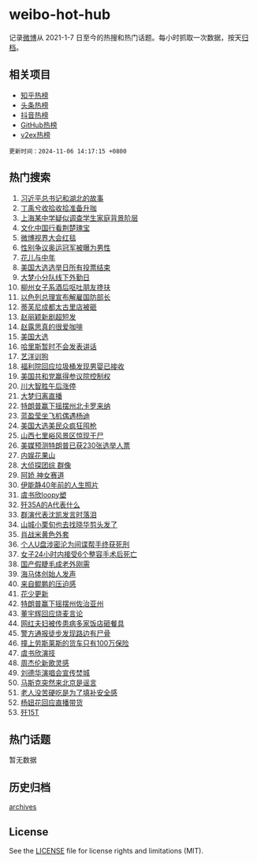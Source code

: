 # weibo-hot-hub

记录[微博](https://www.weibo.com)从 2021-1-7 日至今的热搜和热门话题。每小时抓取一次数据，按天[归档](archives)。

## 相关项目

- [知乎热榜](https://github.com/lonnyzhang423/zhihu-hot-hub)
- [头条热榜](https://github.com/lonnyzhang423/toutiao-hot-hub)
- [抖音热榜](https://github.com/lonnyzhang423/douyin-hot-hub)
- [GitHub热榜](https://github.com/lonnyzhang423/github-hot-hub)
- [v2ex热榜](https://github.com/lonnyzhang423/v2ex-hot-hub)


`更新时间：2024-11-06 14:17:15 +0800`

## 热门搜索

1. [习近平总书记和湖北的故事](https://m.weibo.cn/search?containerid=100103type%3D1%26t%3D10%26q%3D%23%E4%B9%A0%E8%BF%91%E5%B9%B3%E6%80%BB%E4%B9%A6%E8%AE%B0%E5%92%8C%E6%B9%96%E5%8C%97%E7%9A%84%E6%95%85%E4%BA%8B%23&stream_entry_id=51&isnewpage=1&extparam=seat%3D1%26q%3D%2523%25E4%25B9%25A0%25E8%25BF%2591%25E5%25B9%25B3%25E6%2580%25BB%25E4%25B9%25A6%25E8%25AE%25B0%25E5%2592%258C%25E6%25B9%2596%25E5%258C%2597%25E7%259A%2584%25E6%2595%2585%25E4%25BA%258B%2523%26filter_type%3Drealtimehot%26stream_entry_id%3D51%26c_type%3D51%26dgr%3D0%26pos%3D0%26cate%3D10103%26display_time%3D1730873834%26pre_seqid%3D17308738347950268709647)
1. [丁禹兮收拾收拾准备升咖](https://m.weibo.cn/search?containerid=100103type%3D1%26t%3D10%26q%3D%E4%B8%81%E7%A6%B9%E5%85%AE%E6%94%B6%E6%8B%BE%E6%94%B6%E6%8B%BE%E5%87%86%E5%A4%87%E5%8D%87%E5%92%96&stream_entry_id=31&isnewpage=1&extparam=seat%3D1%26flag%3D1%26pos%3D0%26c_type%3D31%26realpos%3D1%26cate%3D5001%26q%3D%25E4%25B8%2581%25E7%25A6%25B9%25E5%2585%25AE%25E6%2594%25B6%25E6%258B%25BE%25E6%2594%25B6%25E6%258B%25BE%25E5%2587%2586%25E5%25A4%2587%25E5%258D%2587%25E5%2592%2596%26dgr%3D0%26stream_entry_id%3D31%26lcate%3D5001%26band_rank%3D1%26filter_type%3Drealtimehot%26display_time%3D1730873834%26pre_seqid%3D17308738347950268709647)
1. [上海某中学疑似调查学生家庭背景阶层](https://m.weibo.cn/search?containerid=100103type%3D1%26t%3D10%26q%3D%23%E4%B8%8A%E6%B5%B7%E6%9F%90%E4%B8%AD%E5%AD%A6%E7%96%91%E4%BC%BC%E8%B0%83%E6%9F%A5%E5%AD%A6%E7%94%9F%E5%AE%B6%E5%BA%AD%E8%83%8C%E6%99%AF%E9%98%B6%E5%B1%82%23&stream_entry_id=31&isnewpage=1&extparam=seat%3D1%26flag%3D0%26pos%3D1%26c_type%3D31%26realpos%3D2%26cate%3D5001%26q%3D%2523%25E4%25B8%258A%25E6%25B5%25B7%25E6%259F%2590%25E4%25B8%25AD%25E5%25AD%25A6%25E7%2596%2591%25E4%25BC%25BC%25E8%25B0%2583%25E6%259F%25A5%25E5%25AD%25A6%25E7%2594%259F%25E5%25AE%25B6%25E5%25BA%25AD%25E8%2583%258C%25E6%2599%25AF%25E9%2598%25B6%25E5%25B1%2582%2523%26dgr%3D0%26stream_entry_id%3D31%26lcate%3D5001%26band_rank%3D2%26filter_type%3Drealtimehot%26display_time%3D1730873834%26pre_seqid%3D17308738347950268709647)
1. [文化中国行看荆楚瑰宝](https://m.weibo.cn/search?containerid=100103type%3D1%26t%3D10%26q%3D%23%E6%96%87%E5%8C%96%E4%B8%AD%E5%9B%BD%E8%A1%8C%E7%9C%8B%E8%8D%86%E6%A5%9A%E7%91%B0%E5%AE%9D%23&stream_entry_id=31&isnewpage=1&extparam=seat%3D1%26flag%3D0%26pos%3D2%26c_type%3D31%26realpos%3D3%26cate%3D5001%26q%3D%2523%25E6%2596%2587%25E5%258C%2596%25E4%25B8%25AD%25E5%259B%25BD%25E8%25A1%258C%25E7%259C%258B%25E8%258D%2586%25E6%25A5%259A%25E7%2591%25B0%25E5%25AE%259D%2523%26dgr%3D0%26stream_entry_id%3D31%26lcate%3D5001%26band_rank%3D3%26filter_type%3Drealtimehot%26display_time%3D1730873834%26pre_seqid%3D17308738347950268709647)
1. [微博视界大会红毯](https://m.weibo.cn/search?containerid=100103type%3D1%26t%3D10%26q%3D%23%E5%BE%AE%E5%8D%9A%E8%A7%86%E7%95%8C%E5%A4%A7%E4%BC%9A%E7%BA%A2%E6%AF%AF%23&stream_entry_id=31&isnewpage=1&extparam=seat%3D1%26is_ad_pos%3D1%26filter_type%3Drealtimehot%26pos%3D3%26c_type%3D31%26cate%3D5001%26q%3D%2523%25E5%25BE%25AE%25E5%258D%259A%25E8%25A7%2586%25E7%2595%258C%25E5%25A4%25A7%25E4%25BC%259A%25E7%25BA%25A2%25E6%25AF%25AF%2523%26dgr%3D0%26stream_entry_id%3D31%26topic_ad%3D1%26adid%3D262475%26band_rank%3D4%26lcate%3D5001%26display_time%3D1730873834%26pre_seqid%3D17308738347950268709647)
1. [性别争议奥运冠军被曝为男性](https://m.weibo.cn/search?containerid=100103type%3D1%26t%3D10%26q%3D%23%E6%80%A7%E5%88%AB%E4%BA%89%E8%AE%AE%E5%A5%A5%E8%BF%90%E5%86%A0%E5%86%9B%E8%A2%AB%E6%9B%9D%E4%B8%BA%E7%94%B7%E6%80%A7%23&stream_entry_id=31&isnewpage=1&extparam=seat%3D1%26flag%3D2%26pos%3D4%26c_type%3D31%26realpos%3D4%26cate%3D5001%26q%3D%2523%25E6%2580%25A7%25E5%2588%25AB%25E4%25BA%2589%25E8%25AE%25AE%25E5%25A5%25A5%25E8%25BF%2590%25E5%2586%25A0%25E5%2586%259B%25E8%25A2%25AB%25E6%259B%259D%25E4%25B8%25BA%25E7%2594%25B7%25E6%2580%25A7%2523%26dgr%3D0%26stream_entry_id%3D31%26lcate%3D5001%26band_rank%3D4%26filter_type%3Drealtimehot%26display_time%3D1730873834%26pre_seqid%3D17308738347950268709647)
1. [花儿与中年](https://m.weibo.cn/search?containerid=100103type%3D1%26t%3D10%26q%3D%E8%8A%B1%E5%84%BF%E4%B8%8E%E4%B8%AD%E5%B9%B4&stream_entry_id=31&isnewpage=1&extparam=seat%3D1%26flag%3D1%26pos%3D5%26c_type%3D31%26realpos%3D5%26cate%3D5001%26q%3D%25E8%258A%25B1%25E5%2584%25BF%25E4%25B8%258E%25E4%25B8%25AD%25E5%25B9%25B4%26dgr%3D0%26stream_entry_id%3D31%26lcate%3D5001%26band_rank%3D5%26filter_type%3Drealtimehot%26display_time%3D1730873834%26pre_seqid%3D17308738347950268709647)
1. [美国大选选举日所有投票结束](https://m.weibo.cn/search?containerid=100103type%3D1%26t%3D10%26q%3D%23%E7%BE%8E%E5%9B%BD%E5%A4%A7%E9%80%89%E9%80%89%E4%B8%BE%E6%97%A5%E6%89%80%E6%9C%89%E6%8A%95%E7%A5%A8%E7%BB%93%E6%9D%9F%23&stream_entry_id=31&isnewpage=1&extparam=seat%3D1%26flag%3D1%26pos%3D6%26c_type%3D31%26realpos%3D6%26cate%3D5001%26q%3D%2523%25E7%25BE%258E%25E5%259B%25BD%25E5%25A4%25A7%25E9%2580%2589%25E9%2580%2589%25E4%25B8%25BE%25E6%2597%25A5%25E6%2589%2580%25E6%259C%2589%25E6%258A%2595%25E7%25A5%25A8%25E7%25BB%2593%25E6%259D%259F%2523%26dgr%3D0%26stream_entry_id%3D31%26lcate%3D5001%26band_rank%3D6%26filter_type%3Drealtimehot%26display_time%3D1730873834%26pre_seqid%3D17308738347950268709647)
1. [大梦小分队线下外勤日](https://m.weibo.cn/search?containerid=100103type%3D1%26t%3D10%26q%3D%23%E5%A4%A7%E6%A2%A6%E5%B0%8F%E5%88%86%E9%98%9F%E7%BA%BF%E4%B8%8B%E5%A4%96%E5%8B%A4%E6%97%A5%23&stream_entry_id=31&isnewpage=1&extparam=seat%3D1%26is_ad_pos%3D1%26filter_type%3Drealtimehot%26pos%3D7%26c_type%3D31%26cate%3D5001%26q%3D%2523%25E5%25A4%25A7%25E6%25A2%25A6%25E5%25B0%258F%25E5%2588%2586%25E9%2598%259F%25E7%25BA%25BF%25E4%25B8%258B%25E5%25A4%2596%25E5%258B%25A4%25E6%2597%25A5%2523%26dgr%3D0%26stream_entry_id%3D31%26adid%3D263253%26band_rank%3D7%26lcate%3D5001%26display_time%3D1730873834%26pre_seqid%3D17308738347950268709647)
1. [柳州女子系酒后呕吐朋友搀扶](https://m.weibo.cn/search?containerid=100103type%3D1%26t%3D10%26q%3D%23%E6%9F%B3%E5%B7%9E%E5%A5%B3%E5%AD%90%E7%B3%BB%E9%85%92%E5%90%8E%E5%91%95%E5%90%90%E6%9C%8B%E5%8F%8B%E6%90%80%E6%89%B6%23&stream_entry_id=31&isnewpage=1&extparam=seat%3D1%26flag%3D1%26pos%3D8%26c_type%3D31%26realpos%3D7%26cate%3D5001%26q%3D%2523%25E6%259F%25B3%25E5%25B7%259E%25E5%25A5%25B3%25E5%25AD%2590%25E7%25B3%25BB%25E9%2585%2592%25E5%2590%258E%25E5%2591%2595%25E5%2590%2590%25E6%259C%258B%25E5%258F%258B%25E6%2590%2580%25E6%2589%25B6%2523%26dgr%3D0%26stream_entry_id%3D31%26lcate%3D5001%26band_rank%3D7%26filter_type%3Drealtimehot%26display_time%3D1730873834%26pre_seqid%3D17308738347950268709647)
1. [以色列总理宣布解雇国防部长](https://m.weibo.cn/search?containerid=100103type%3D1%26t%3D10%26q%3D%23%E4%BB%A5%E8%89%B2%E5%88%97%E6%80%BB%E7%90%86%E5%AE%A3%E5%B8%83%E8%A7%A3%E9%9B%87%E5%9B%BD%E9%98%B2%E9%83%A8%E9%95%BF%23&stream_entry_id=31&isnewpage=1&extparam=seat%3D1%26flag%3D1%26pos%3D9%26c_type%3D31%26realpos%3D8%26cate%3D5001%26q%3D%2523%25E4%25BB%25A5%25E8%2589%25B2%25E5%2588%2597%25E6%2580%25BB%25E7%2590%2586%25E5%25AE%25A3%25E5%25B8%2583%25E8%25A7%25A3%25E9%259B%2587%25E5%259B%25BD%25E9%2598%25B2%25E9%2583%25A8%25E9%2595%25BF%2523%26dgr%3D0%26stream_entry_id%3D31%26lcate%3D5001%26band_rank%3D8%26filter_type%3Drealtimehot%26display_time%3D1730873834%26pre_seqid%3D17308738347950268709647)
1. [蒂芙尼成都太古里店被砸](https://m.weibo.cn/search?containerid=100103type%3D1%26t%3D10%26q%3D%23%E8%92%82%E8%8A%99%E5%B0%BC%E6%88%90%E9%83%BD%E5%A4%AA%E5%8F%A4%E9%87%8C%E5%BA%97%E8%A2%AB%E7%A0%B8%23&stream_entry_id=31&isnewpage=1&extparam=seat%3D1%26flag%3D0%26pos%3D10%26c_type%3D31%26realpos%3D9%26cate%3D5001%26q%3D%2523%25E8%2592%2582%25E8%258A%2599%25E5%25B0%25BC%25E6%2588%2590%25E9%2583%25BD%25E5%25A4%25AA%25E5%258F%25A4%25E9%2587%258C%25E5%25BA%2597%25E8%25A2%25AB%25E7%25A0%25B8%2523%26dgr%3D0%26stream_entry_id%3D31%26lcate%3D5001%26band_rank%3D9%26filter_type%3Drealtimehot%26display_time%3D1730873834%26pre_seqid%3D17308738347950268709647)
1. [赵丽颖新剧超短发](https://m.weibo.cn/search?containerid=100103type%3D1%26t%3D10%26q%3D%23%E8%B5%B5%E4%B8%BD%E9%A2%96%E6%96%B0%E5%89%A7%E8%B6%85%E7%9F%AD%E5%8F%91%23&stream_entry_id=31&isnewpage=1&extparam=seat%3D1%26flag%3D0%26pos%3D11%26c_type%3D31%26realpos%3D10%26cate%3D5001%26q%3D%2523%25E8%25B5%25B5%25E4%25B8%25BD%25E9%25A2%2596%25E6%2596%25B0%25E5%2589%25A7%25E8%25B6%2585%25E7%259F%25AD%25E5%258F%2591%2523%26dgr%3D0%26stream_entry_id%3D31%26lcate%3D5001%26band_rank%3D10%26filter_type%3Drealtimehot%26display_time%3D1730873834%26pre_seqid%3D17308738347950268709647)
1. [赵露思真的很爱咖啡](https://m.weibo.cn/search?containerid=100103type%3D1%26t%3D10%26q%3D%23%E8%B5%B5%E9%9C%B2%E6%80%9D%E7%9C%9F%E7%9A%84%E5%BE%88%E7%88%B1%E5%92%96%E5%95%A1%23&stream_entry_id=31&isnewpage=1&extparam=seat%3D1%26filter_type%3Drealtimehot%26pos%3D12%26c_type%3D31%26realpos%3D11%26cate%3D5001%26q%3D%2523%25E8%25B5%25B5%25E9%259C%25B2%25E6%2580%259D%25E7%259C%259F%25E7%259A%2584%25E5%25BE%2588%25E7%2588%25B1%25E5%2592%2596%25E5%2595%25A1%2523%26dgr%3D0%26stream_entry_id%3D31%26flag%3D0%26adid%3D262430%26band_rank%3D11%26lcate%3D5001%26display_time%3D1730873834%26pre_seqid%3D17308738347950268709647)
1. [美国大选](https://m.weibo.cn/search?containerid=100103type%3D1%26t%3D10%26q%3D%23%E7%BE%8E%E5%9B%BD%E5%A4%A7%E9%80%89%23&stream_entry_id=31&isnewpage=1&extparam=seat%3D1%26flag%3D2%26pos%3D13%26c_type%3D31%26realpos%3D12%26cate%3D5001%26q%3D%2523%25E7%25BE%258E%25E5%259B%25BD%25E5%25A4%25A7%25E9%2580%2589%2523%26dgr%3D0%26stream_entry_id%3D31%26lcate%3D5001%26band_rank%3D12%26filter_type%3Drealtimehot%26display_time%3D1730873834%26pre_seqid%3D17308738347950268709647)
1. [哈里斯暂时不会发表讲话](https://m.weibo.cn/search?containerid=100103type%3D1%26t%3D10%26q%3D%23%E5%93%88%E9%87%8C%E6%96%AF%E6%9A%82%E6%97%B6%E4%B8%8D%E4%BC%9A%E5%8F%91%E8%A1%A8%E8%AE%B2%E8%AF%9D%23&stream_entry_id=31&isnewpage=1&extparam=seat%3D1%26flag%3D1%26pos%3D14%26c_type%3D31%26realpos%3D13%26cate%3D5001%26q%3D%2523%25E5%2593%2588%25E9%2587%258C%25E6%2596%25AF%25E6%259A%2582%25E6%2597%25B6%25E4%25B8%258D%25E4%25BC%259A%25E5%258F%2591%25E8%25A1%25A8%25E8%25AE%25B2%25E8%25AF%259D%2523%26dgr%3D0%26stream_entry_id%3D31%26lcate%3D5001%26band_rank%3D13%26filter_type%3Drealtimehot%26display_time%3D1730873834%26pre_seqid%3D17308738347950268709647)
1. [艺洋训狗](https://m.weibo.cn/search?containerid=100103type%3D1%26t%3D10%26q%3D%E8%89%BA%E6%B4%8B%E8%AE%AD%E7%8B%97&stream_entry_id=31&isnewpage=1&extparam=seat%3D1%26flag%3D2%26pos%3D15%26c_type%3D31%26realpos%3D14%26cate%3D5001%26q%3D%25E8%2589%25BA%25E6%25B4%258B%25E8%25AE%25AD%25E7%258B%2597%26dgr%3D0%26stream_entry_id%3D31%26lcate%3D5001%26band_rank%3D14%26filter_type%3Drealtimehot%26display_time%3D1730873834%26pre_seqid%3D17308738347950268709647)
1. [福利院回应垃圾桶发现男婴已接收](https://m.weibo.cn/search?containerid=100103type%3D1%26t%3D10%26q%3D%23%E7%A6%8F%E5%88%A9%E9%99%A2%E5%9B%9E%E5%BA%94%E5%9E%83%E5%9C%BE%E6%A1%B6%E5%8F%91%E7%8E%B0%E7%94%B7%E5%A9%B4%E5%B7%B2%E6%8E%A5%E6%94%B6%23&stream_entry_id=31&isnewpage=1&extparam=seat%3D1%26flag%3D1%26pos%3D16%26c_type%3D31%26realpos%3D15%26cate%3D5001%26q%3D%2523%25E7%25A6%258F%25E5%2588%25A9%25E9%2599%25A2%25E5%259B%259E%25E5%25BA%2594%25E5%259E%2583%25E5%259C%25BE%25E6%25A1%25B6%25E5%258F%2591%25E7%258E%25B0%25E7%2594%25B7%25E5%25A9%25B4%25E5%25B7%25B2%25E6%258E%25A5%25E6%2594%25B6%2523%26dgr%3D0%26stream_entry_id%3D31%26lcate%3D5001%26band_rank%3D15%26filter_type%3Drealtimehot%26display_time%3D1730873834%26pre_seqid%3D17308738347950268709647)
1. [美国共和党赢得参议院控制权](https://m.weibo.cn/search?containerid=100103type%3D1%26t%3D10%26q%3D%23%E7%BE%8E%E5%9B%BD%E5%85%B1%E5%92%8C%E5%85%9A%E8%B5%A2%E5%BE%97%E5%8F%82%E8%AE%AE%E9%99%A2%E6%8E%A7%E5%88%B6%E6%9D%83%23&stream_entry_id=31&isnewpage=1&extparam=seat%3D1%26flag%3D1%26pos%3D17%26c_type%3D31%26realpos%3D16%26cate%3D5001%26q%3D%2523%25E7%25BE%258E%25E5%259B%25BD%25E5%2585%25B1%25E5%2592%258C%25E5%2585%259A%25E8%25B5%25A2%25E5%25BE%2597%25E5%258F%2582%25E8%25AE%25AE%25E9%2599%25A2%25E6%258E%25A7%25E5%2588%25B6%25E6%259D%2583%2523%26dgr%3D0%26stream_entry_id%3D31%26lcate%3D5001%26band_rank%3D16%26filter_type%3Drealtimehot%26display_time%3D1730873834%26pre_seqid%3D17308738347950268709647)
1. [川大智胜午后涨停](https://m.weibo.cn/search?containerid=100103type%3D1%26t%3D10%26q%3D%23%E5%B7%9D%E5%A4%A7%E6%99%BA%E8%83%9C%E5%8D%88%E5%90%8E%E6%B6%A8%E5%81%9C%23&stream_entry_id=31&isnewpage=1&extparam=seat%3D1%26flag%3D1%26pos%3D18%26c_type%3D31%26realpos%3D17%26cate%3D5001%26q%3D%2523%25E5%25B7%259D%25E5%25A4%25A7%25E6%2599%25BA%25E8%2583%259C%25E5%258D%2588%25E5%2590%258E%25E6%25B6%25A8%25E5%2581%259C%2523%26dgr%3D0%26stream_entry_id%3D31%26lcate%3D5001%26band_rank%3D17%26filter_type%3Drealtimehot%26display_time%3D1730873834%26pre_seqid%3D17308738347950268709647)
1. [大梦归离直播](https://m.weibo.cn/search?containerid=100103type%3D1%26t%3D10%26q%3D%E5%A4%A7%E6%A2%A6%E5%BD%92%E7%A6%BB%E7%9B%B4%E6%92%AD&stream_entry_id=31&isnewpage=1&extparam=seat%3D1%26flag%3D1%26pos%3D19%26c_type%3D31%26realpos%3D18%26cate%3D5001%26q%3D%25E5%25A4%25A7%25E6%25A2%25A6%25E5%25BD%2592%25E7%25A6%25BB%25E7%259B%25B4%25E6%2592%25AD%26dgr%3D0%26stream_entry_id%3D31%26lcate%3D5001%26band_rank%3D18%26filter_type%3Drealtimehot%26display_time%3D1730873834%26pre_seqid%3D17308738347950268709647)
1. [特朗普赢下摇摆州北卡罗来纳](https://m.weibo.cn/search?containerid=100103type%3D1%26t%3D10%26q%3D%23%E7%89%B9%E6%9C%97%E6%99%AE%E8%B5%A2%E4%B8%8B%E6%91%87%E6%91%86%E5%B7%9E%E5%8C%97%E5%8D%A1%E7%BD%97%E6%9D%A5%E7%BA%B3%23&stream_entry_id=31&isnewpage=1&extparam=seat%3D1%26flag%3D2%26pos%3D20%26c_type%3D31%26realpos%3D19%26cate%3D5001%26q%3D%2523%25E7%2589%25B9%25E6%259C%2597%25E6%2599%25AE%25E8%25B5%25A2%25E4%25B8%258B%25E6%2591%2587%25E6%2591%2586%25E5%25B7%259E%25E5%258C%2597%25E5%258D%25A1%25E7%25BD%2597%25E6%259D%25A5%25E7%25BA%25B3%2523%26dgr%3D0%26stream_entry_id%3D31%26lcate%3D5001%26band_rank%3D19%26filter_type%3Drealtimehot%26display_time%3D1730873834%26pre_seqid%3D17308738347950268709647)
1. [蓝盈莹坐飞机偶遇杨迪](https://m.weibo.cn/search?containerid=100103type%3D1%26t%3D10%26q%3D%23%E8%93%9D%E7%9B%88%E8%8E%B9%E5%9D%90%E9%A3%9E%E6%9C%BA%E5%81%B6%E9%81%87%E6%9D%A8%E8%BF%AA%23&stream_entry_id=31&isnewpage=1&extparam=seat%3D1%26flag%3D1%26pos%3D21%26c_type%3D31%26realpos%3D20%26cate%3D5001%26q%3D%2523%25E8%2593%259D%25E7%259B%2588%25E8%258E%25B9%25E5%259D%2590%25E9%25A3%259E%25E6%259C%25BA%25E5%2581%25B6%25E9%2581%2587%25E6%259D%25A8%25E8%25BF%25AA%2523%26dgr%3D0%26stream_entry_id%3D31%26lcate%3D5001%26band_rank%3D20%26filter_type%3Drealtimehot%26display_time%3D1730873834%26pre_seqid%3D17308738347950268709647)
1. [美国大选美民众疯狂囤枪](https://m.weibo.cn/search?containerid=100103type%3D1%26t%3D10%26q%3D%23%E7%BE%8E%E5%9B%BD%E5%A4%A7%E9%80%89%E7%BE%8E%E6%B0%91%E4%BC%97%E7%96%AF%E7%8B%82%E5%9B%A4%E6%9E%AA%23&stream_entry_id=31&isnewpage=1&extparam=seat%3D1%26flag%3D0%26pos%3D22%26c_type%3D31%26realpos%3D21%26cate%3D5001%26q%3D%2523%25E7%25BE%258E%25E5%259B%25BD%25E5%25A4%25A7%25E9%2580%2589%25E7%25BE%258E%25E6%25B0%2591%25E4%25BC%2597%25E7%2596%25AF%25E7%258B%2582%25E5%259B%25A4%25E6%259E%25AA%2523%26dgr%3D0%26stream_entry_id%3D31%26lcate%3D5001%26band_rank%3D21%26filter_type%3Drealtimehot%26display_time%3D1730873834%26pre_seqid%3D17308738347950268709647)
1. [山西七里峪风景区惊现干尸](https://m.weibo.cn/search?containerid=100103type%3D1%26t%3D10%26q%3D%23%E5%B1%B1%E8%A5%BF%E4%B8%83%E9%87%8C%E5%B3%AA%E9%A3%8E%E6%99%AF%E5%8C%BA%E6%83%8A%E7%8E%B0%E5%B9%B2%E5%B0%B8%23&stream_entry_id=31&isnewpage=1&extparam=seat%3D1%26flag%3D0%26pos%3D23%26c_type%3D31%26realpos%3D22%26cate%3D5001%26q%3D%2523%25E5%25B1%25B1%25E8%25A5%25BF%25E4%25B8%2583%25E9%2587%258C%25E5%25B3%25AA%25E9%25A3%258E%25E6%2599%25AF%25E5%258C%25BA%25E6%2583%258A%25E7%258E%25B0%25E5%25B9%25B2%25E5%25B0%25B8%2523%26dgr%3D0%26stream_entry_id%3D31%26lcate%3D5001%26band_rank%3D22%26filter_type%3Drealtimehot%26display_time%3D1730873834%26pre_seqid%3D17308738347950268709647)
1. [美媒预测特朗普已获230张选举人票](https://m.weibo.cn/search?containerid=100103type%3D1%26t%3D10%26q%3D%23%E7%BE%8E%E5%AA%92%E9%A2%84%E6%B5%8B%E7%89%B9%E6%9C%97%E6%99%AE%E5%B7%B2%E8%8E%B7230%E5%BC%A0%E9%80%89%E4%B8%BE%E4%BA%BA%E7%A5%A8%23&stream_entry_id=31&isnewpage=1&extparam=seat%3D1%26flag%3D0%26pos%3D24%26c_type%3D31%26realpos%3D23%26cate%3D5001%26q%3D%2523%25E7%25BE%258E%25E5%25AA%2592%25E9%25A2%2584%25E6%25B5%258B%25E7%2589%25B9%25E6%259C%2597%25E6%2599%25AE%25E5%25B7%25B2%25E8%258E%25B7230%25E5%25BC%25A0%25E9%2580%2589%25E4%25B8%25BE%25E4%25BA%25BA%25E7%25A5%25A8%2523%26dgr%3D0%26stream_entry_id%3D31%26lcate%3D5001%26band_rank%3D23%26filter_type%3Drealtimehot%26display_time%3D1730873834%26pre_seqid%3D17308738347950268709647)
1. [内娱花果山](https://m.weibo.cn/search?containerid=100103type%3D1%26t%3D10%26q%3D%E5%86%85%E5%A8%B1%E8%8A%B1%E6%9E%9C%E5%B1%B1&stream_entry_id=31&isnewpage=1&extparam=seat%3D1%26flag%3D0%26pos%3D25%26c_type%3D31%26realpos%3D24%26cate%3D5001%26q%3D%25E5%2586%2585%25E5%25A8%25B1%25E8%258A%25B1%25E6%259E%259C%25E5%25B1%25B1%26dgr%3D0%26stream_entry_id%3D31%26lcate%3D5001%26band_rank%3D24%26filter_type%3Drealtimehot%26display_time%3D1730873834%26pre_seqid%3D17308738347950268709647)
1. [大侦探团综 群像](https://m.weibo.cn/search?containerid=100103type%3D1%26t%3D10%26q%3D%E5%A4%A7%E4%BE%A6%E6%8E%A2%E5%9B%A2%E7%BB%BC+%E7%BE%A4%E5%83%8F&stream_entry_id=31&isnewpage=1&extparam=seat%3D1%26flag%3D1%26pos%3D26%26c_type%3D31%26realpos%3D25%26cate%3D5001%26q%3D%25E5%25A4%25A7%25E4%25BE%25A6%25E6%258E%25A2%25E5%259B%25A2%25E7%25BB%25BC%2520%25E7%25BE%25A4%25E5%2583%258F%26dgr%3D0%26stream_entry_id%3D31%26lcate%3D5001%26band_rank%3D25%26filter_type%3Drealtimehot%26display_time%3D1730873834%26pre_seqid%3D17308738347950268709647)
1. [阿娇 神女赛道](https://m.weibo.cn/search?containerid=100103type%3D1%26t%3D10%26q%3D%E9%98%BF%E5%A8%87+%E7%A5%9E%E5%A5%B3%E8%B5%9B%E9%81%93&stream_entry_id=31&isnewpage=1&extparam=seat%3D1%26flag%3D0%26pos%3D27%26c_type%3D31%26realpos%3D26%26cate%3D5001%26q%3D%25E9%2598%25BF%25E5%25A8%2587%2520%25E7%25A5%259E%25E5%25A5%25B3%25E8%25B5%259B%25E9%2581%2593%26dgr%3D0%26stream_entry_id%3D31%26lcate%3D5001%26band_rank%3D26%26filter_type%3Drealtimehot%26display_time%3D1730873834%26pre_seqid%3D17308738347950268709647)
1. [伊能静40年前的人生照片](https://m.weibo.cn/search?containerid=100103type%3D1%26t%3D10%26q%3D%E4%BC%8A%E8%83%BD%E9%9D%9940%E5%B9%B4%E5%89%8D%E7%9A%84%E4%BA%BA%E7%94%9F%E7%85%A7%E7%89%87&stream_entry_id=31&isnewpage=1&extparam=seat%3D1%26flag%3D1%26pos%3D28%26c_type%3D31%26realpos%3D27%26cate%3D5001%26q%3D%25E4%25BC%258A%25E8%2583%25BD%25E9%259D%259940%25E5%25B9%25B4%25E5%2589%258D%25E7%259A%2584%25E4%25BA%25BA%25E7%2594%259F%25E7%2585%25A7%25E7%2589%2587%26dgr%3D0%26stream_entry_id%3D31%26lcate%3D5001%26band_rank%3D27%26filter_type%3Drealtimehot%26display_time%3D1730873834%26pre_seqid%3D17308738347950268709647)
1. [虞书欣loopy塑](https://m.weibo.cn/search?containerid=100103type%3D1%26t%3D10%26q%3D%23%E8%99%9E%E4%B9%A6%E6%AC%A3loopy%E5%A1%91%23&stream_entry_id=31&isnewpage=1&extparam=seat%3D1%26flag%3D0%26pos%3D29%26c_type%3D31%26realpos%3D28%26cate%3D5001%26q%3D%2523%25E8%2599%259E%25E4%25B9%25A6%25E6%25AC%25A3loopy%25E5%25A1%2591%2523%26dgr%3D0%26stream_entry_id%3D31%26lcate%3D5001%26band_rank%3D28%26filter_type%3Drealtimehot%26display_time%3D1730873834%26pre_seqid%3D17308738347950268709647)
1. [歼35A的A代表什么](https://m.weibo.cn/search?containerid=100103type%3D1%26t%3D10%26q%3D%23%E6%AD%BC35A%E7%9A%84A%E4%BB%A3%E8%A1%A8%E4%BB%80%E4%B9%88%23&stream_entry_id=31&isnewpage=1&extparam=seat%3D1%26flag%3D1%26pos%3D30%26c_type%3D31%26realpos%3D29%26cate%3D5001%26q%3D%2523%25E6%25AD%25BC35A%25E7%259A%2584A%25E4%25BB%25A3%25E8%25A1%25A8%25E4%25BB%2580%25E4%25B9%2588%2523%26dgr%3D0%26stream_entry_id%3D31%26lcate%3D5001%26band_rank%3D29%26filter_type%3Drealtimehot%26display_time%3D1730873834%26pre_seqid%3D17308738347950268709647)
1. [群演代表沈凯发言时落泪](https://m.weibo.cn/search?containerid=100103type%3D1%26t%3D10%26q%3D%23%E7%BE%A4%E6%BC%94%E4%BB%A3%E8%A1%A8%E6%B2%88%E5%87%AF%E5%8F%91%E8%A8%80%E6%97%B6%E8%90%BD%E6%B3%AA%23&stream_entry_id=31&isnewpage=1&extparam=seat%3D1%26flag%3D1%26pos%3D31%26c_type%3D31%26realpos%3D30%26cate%3D5001%26q%3D%2523%25E7%25BE%25A4%25E6%25BC%2594%25E4%25BB%25A3%25E8%25A1%25A8%25E6%25B2%2588%25E5%2587%25AF%25E5%258F%2591%25E8%25A8%2580%25E6%2597%25B6%25E8%2590%25BD%25E6%25B3%25AA%2523%26dgr%3D0%26stream_entry_id%3D31%26lcate%3D5001%26band_rank%3D30%26filter_type%3Drealtimehot%26display_time%3D1730873834%26pre_seqid%3D17308738347950268709647)
1. [山城小栗旬也去找晓华剪头发了](https://m.weibo.cn/search?containerid=100103type%3D1%26t%3D10%26q%3D%23%E5%B1%B1%E5%9F%8E%E5%B0%8F%E6%A0%97%E6%97%AC%E4%B9%9F%E5%8E%BB%E6%89%BE%E6%99%93%E5%8D%8E%E5%89%AA%E5%A4%B4%E5%8F%91%E4%BA%86%23&stream_entry_id=31&isnewpage=1&extparam=seat%3D1%26flag%3D1%26pos%3D32%26c_type%3D31%26realpos%3D31%26cate%3D5001%26q%3D%2523%25E5%25B1%25B1%25E5%259F%258E%25E5%25B0%258F%25E6%25A0%2597%25E6%2597%25AC%25E4%25B9%259F%25E5%258E%25BB%25E6%2589%25BE%25E6%2599%2593%25E5%258D%258E%25E5%2589%25AA%25E5%25A4%25B4%25E5%258F%2591%25E4%25BA%2586%2523%26dgr%3D0%26stream_entry_id%3D31%26lcate%3D5001%26band_rank%3D31%26filter_type%3Drealtimehot%26display_time%3D1730873834%26pre_seqid%3D17308738347950268709647)
1. [肖战米黄色外套](https://m.weibo.cn/search?containerid=100103type%3D1%26t%3D10%26q%3D%23%E8%82%96%E6%88%98%E7%B1%B3%E9%BB%84%E8%89%B2%E5%A4%96%E5%A5%97%23&stream_entry_id=31&isnewpage=1&extparam=seat%3D1%26flag%3D1%26pos%3D33%26c_type%3D31%26realpos%3D32%26cate%3D5001%26q%3D%2523%25E8%2582%2596%25E6%2588%2598%25E7%25B1%25B3%25E9%25BB%2584%25E8%2589%25B2%25E5%25A4%2596%25E5%25A5%2597%2523%26dgr%3D0%26stream_entry_id%3D31%26lcate%3D5001%26band_rank%3D32%26filter_type%3Drealtimehot%26display_time%3D1730873834%26pre_seqid%3D17308738347950268709647)
1. [个人U盘涉密沦为间谍帮手终获死刑](https://m.weibo.cn/search?containerid=100103type%3D1%26t%3D10%26q%3D%23%E4%B8%AA%E4%BA%BAU%E7%9B%98%E6%B6%89%E5%AF%86%E6%B2%A6%E4%B8%BA%E9%97%B4%E8%B0%8D%E5%B8%AE%E6%89%8B%E7%BB%88%E8%8E%B7%E6%AD%BB%E5%88%91%23&stream_entry_id=31&isnewpage=1&extparam=seat%3D1%26flag%3D1%26pos%3D34%26c_type%3D31%26realpos%3D33%26cate%3D5001%26q%3D%2523%25E4%25B8%25AA%25E4%25BA%25BAU%25E7%259B%2598%25E6%25B6%2589%25E5%25AF%2586%25E6%25B2%25A6%25E4%25B8%25BA%25E9%2597%25B4%25E8%25B0%258D%25E5%25B8%25AE%25E6%2589%258B%25E7%25BB%2588%25E8%258E%25B7%25E6%25AD%25BB%25E5%2588%2591%2523%26dgr%3D0%26stream_entry_id%3D31%26lcate%3D5001%26band_rank%3D33%26filter_type%3Drealtimehot%26display_time%3D1730873834%26pre_seqid%3D17308738347950268709647)
1. [女子24小时内接受6个整容手术后死亡](https://m.weibo.cn/search?containerid=100103type%3D1%26t%3D10%26q%3D%23%E5%A5%B3%E5%AD%9024%E5%B0%8F%E6%97%B6%E5%86%85%E6%8E%A5%E5%8F%976%E4%B8%AA%E6%95%B4%E5%AE%B9%E6%89%8B%E6%9C%AF%E5%90%8E%E6%AD%BB%E4%BA%A1%23&stream_entry_id=31&isnewpage=1&extparam=seat%3D1%26flag%3D0%26pos%3D35%26c_type%3D31%26realpos%3D34%26cate%3D5001%26q%3D%2523%25E5%25A5%25B3%25E5%25AD%259024%25E5%25B0%258F%25E6%2597%25B6%25E5%2586%2585%25E6%258E%25A5%25E5%258F%25976%25E4%25B8%25AA%25E6%2595%25B4%25E5%25AE%25B9%25E6%2589%258B%25E6%259C%25AF%25E5%2590%258E%25E6%25AD%25BB%25E4%25BA%25A1%2523%26dgr%3D0%26stream_entry_id%3D31%26lcate%3D5001%26band_rank%3D34%26filter_type%3Drealtimehot%26display_time%3D1730873834%26pre_seqid%3D17308738347950268709647)
1. [国产假睫毛成老外刚需](https://m.weibo.cn/search?containerid=100103type%3D1%26t%3D10%26q%3D%23%E5%9B%BD%E4%BA%A7%E5%81%87%E7%9D%AB%E6%AF%9B%E6%88%90%E8%80%81%E5%A4%96%E5%88%9A%E9%9C%80%23&stream_entry_id=31&isnewpage=1&extparam=seat%3D1%26flag%3D1%26pos%3D36%26c_type%3D31%26realpos%3D35%26cate%3D5001%26q%3D%2523%25E5%259B%25BD%25E4%25BA%25A7%25E5%2581%2587%25E7%259D%25AB%25E6%25AF%259B%25E6%2588%2590%25E8%2580%2581%25E5%25A4%2596%25E5%2588%259A%25E9%259C%2580%2523%26dgr%3D0%26stream_entry_id%3D31%26lcate%3D5001%26band_rank%3D35%26filter_type%3Drealtimehot%26display_time%3D1730873834%26pre_seqid%3D17308738347950268709647)
1. [海马体创始人发声](https://m.weibo.cn/search?containerid=100103type%3D1%26t%3D10%26q%3D%23%E6%B5%B7%E9%A9%AC%E4%BD%93%E5%88%9B%E5%A7%8B%E4%BA%BA%E5%8F%91%E5%A3%B0%23&stream_entry_id=31&isnewpage=1&extparam=seat%3D1%26flag%3D0%26pos%3D37%26c_type%3D31%26realpos%3D36%26cate%3D5001%26q%3D%2523%25E6%25B5%25B7%25E9%25A9%25AC%25E4%25BD%2593%25E5%2588%259B%25E5%25A7%258B%25E4%25BA%25BA%25E5%258F%2591%25E5%25A3%25B0%2523%26dgr%3D0%26stream_entry_id%3D31%26lcate%3D5001%26band_rank%3D36%26filter_type%3Drealtimehot%26display_time%3D1730873834%26pre_seqid%3D17308738347950268709647)
1. [来自鲲鹏的压迫感](https://m.weibo.cn/search?containerid=100103type%3D1%26t%3D10%26q%3D%23%E6%9D%A5%E8%87%AA%E9%B2%B2%E9%B9%8F%E7%9A%84%E5%8E%8B%E8%BF%AB%E6%84%9F%23&stream_entry_id=31&isnewpage=1&extparam=seat%3D1%26flag%3D1%26pos%3D38%26c_type%3D31%26realpos%3D37%26cate%3D5001%26q%3D%2523%25E6%259D%25A5%25E8%2587%25AA%25E9%25B2%25B2%25E9%25B9%258F%25E7%259A%2584%25E5%258E%258B%25E8%25BF%25AB%25E6%2584%259F%2523%26dgr%3D0%26stream_entry_id%3D31%26lcate%3D5001%26band_rank%3D37%26filter_type%3Drealtimehot%26display_time%3D1730873834%26pre_seqid%3D17308738347950268709647)
1. [花少更新](https://m.weibo.cn/search?containerid=100103type%3D1%26t%3D10%26q%3D%E8%8A%B1%E5%B0%91%E6%9B%B4%E6%96%B0&stream_entry_id=31&isnewpage=1&extparam=seat%3D1%26flag%3D1%26pos%3D39%26c_type%3D31%26realpos%3D38%26cate%3D5001%26q%3D%25E8%258A%25B1%25E5%25B0%2591%25E6%259B%25B4%25E6%2596%25B0%26dgr%3D0%26stream_entry_id%3D31%26lcate%3D5001%26band_rank%3D38%26filter_type%3Drealtimehot%26display_time%3D1730873834%26pre_seqid%3D17308738347950268709647)
1. [特朗普赢下摇摆州佐治亚州](https://m.weibo.cn/search?containerid=100103type%3D1%26t%3D10%26q%3D%23%E7%89%B9%E6%9C%97%E6%99%AE%E8%B5%A2%E4%B8%8B%E6%91%87%E6%91%86%E5%B7%9E%E4%BD%90%E6%B2%BB%E4%BA%9A%E5%B7%9E%23&stream_entry_id=31&isnewpage=1&extparam=seat%3D1%26flag%3D1%26pos%3D40%26c_type%3D31%26realpos%3D39%26cate%3D5001%26q%3D%2523%25E7%2589%25B9%25E6%259C%2597%25E6%2599%25AE%25E8%25B5%25A2%25E4%25B8%258B%25E6%2591%2587%25E6%2591%2586%25E5%25B7%259E%25E4%25BD%2590%25E6%25B2%25BB%25E4%25BA%259A%25E5%25B7%259E%2523%26dgr%3D0%26stream_entry_id%3D31%26lcate%3D5001%26band_rank%3D39%26filter_type%3Drealtimehot%26display_time%3D1730873834%26pre_seqid%3D17308738347950268709647)
1. [董宇辉回应烧麦言论](https://m.weibo.cn/search?containerid=100103type%3D1%26t%3D10%26q%3D%23%E8%91%A3%E5%AE%87%E8%BE%89%E5%9B%9E%E5%BA%94%E7%83%A7%E9%BA%A6%E8%A8%80%E8%AE%BA%23&stream_entry_id=31&isnewpage=1&extparam=seat%3D1%26flag%3D0%26pos%3D41%26c_type%3D31%26realpos%3D40%26cate%3D5001%26q%3D%2523%25E8%2591%25A3%25E5%25AE%2587%25E8%25BE%2589%25E5%259B%259E%25E5%25BA%2594%25E7%2583%25A7%25E9%25BA%25A6%25E8%25A8%2580%25E8%25AE%25BA%2523%26dgr%3D0%26stream_entry_id%3D31%26lcate%3D5001%26band_rank%3D40%26filter_type%3Drealtimehot%26display_time%3D1730873834%26pre_seqid%3D17308738347950268709647)
1. [网红夫妇被传患病多家饭店砸餐具](https://m.weibo.cn/search?containerid=100103type%3D1%26t%3D10%26q%3D%23%E7%BD%91%E7%BA%A2%E5%A4%AB%E5%A6%87%E8%A2%AB%E4%BC%A0%E6%82%A3%E7%97%85%E5%A4%9A%E5%AE%B6%E9%A5%AD%E5%BA%97%E7%A0%B8%E9%A4%90%E5%85%B7%23&stream_entry_id=31&isnewpage=1&extparam=seat%3D1%26flag%3D0%26pos%3D42%26c_type%3D31%26realpos%3D41%26cate%3D5001%26q%3D%2523%25E7%25BD%2591%25E7%25BA%25A2%25E5%25A4%25AB%25E5%25A6%2587%25E8%25A2%25AB%25E4%25BC%25A0%25E6%2582%25A3%25E7%2597%2585%25E5%25A4%259A%25E5%25AE%25B6%25E9%25A5%25AD%25E5%25BA%2597%25E7%25A0%25B8%25E9%25A4%2590%25E5%2585%25B7%2523%26dgr%3D0%26stream_entry_id%3D31%26lcate%3D5001%26band_rank%3D41%26filter_type%3Drealtimehot%26display_time%3D1730873834%26pre_seqid%3D17308738347950268709647)
1. [警方通报徒步发现路边有尸骨](https://m.weibo.cn/search?containerid=100103type%3D1%26t%3D10%26q%3D%23%E8%AD%A6%E6%96%B9%E9%80%9A%E6%8A%A5%E5%BE%92%E6%AD%A5%E5%8F%91%E7%8E%B0%E8%B7%AF%E8%BE%B9%E6%9C%89%E5%B0%B8%E9%AA%A8%23&stream_entry_id=31&isnewpage=1&extparam=seat%3D1%26flag%3D0%26pos%3D43%26c_type%3D31%26realpos%3D42%26cate%3D5001%26q%3D%2523%25E8%25AD%25A6%25E6%2596%25B9%25E9%2580%259A%25E6%258A%25A5%25E5%25BE%2592%25E6%25AD%25A5%25E5%258F%2591%25E7%258E%25B0%25E8%25B7%25AF%25E8%25BE%25B9%25E6%259C%2589%25E5%25B0%25B8%25E9%25AA%25A8%2523%26dgr%3D0%26stream_entry_id%3D31%26lcate%3D5001%26band_rank%3D42%26filter_type%3Drealtimehot%26display_time%3D1730873834%26pre_seqid%3D17308738347950268709647)
1. [撞上劳斯莱斯的货车只有100万保险](https://m.weibo.cn/search?containerid=100103type%3D1%26t%3D10%26q%3D%23%E6%92%9E%E4%B8%8A%E5%8A%B3%E6%96%AF%E8%8E%B1%E6%96%AF%E7%9A%84%E8%B4%A7%E8%BD%A6%E5%8F%AA%E6%9C%89100%E4%B8%87%E4%BF%9D%E9%99%A9%23&stream_entry_id=31&isnewpage=1&extparam=seat%3D1%26flag%3D0%26pos%3D44%26c_type%3D31%26realpos%3D43%26cate%3D5001%26q%3D%2523%25E6%2592%259E%25E4%25B8%258A%25E5%258A%25B3%25E6%2596%25AF%25E8%258E%25B1%25E6%2596%25AF%25E7%259A%2584%25E8%25B4%25A7%25E8%25BD%25A6%25E5%258F%25AA%25E6%259C%2589100%25E4%25B8%2587%25E4%25BF%259D%25E9%2599%25A9%2523%26dgr%3D0%26stream_entry_id%3D31%26lcate%3D5001%26band_rank%3D43%26filter_type%3Drealtimehot%26display_time%3D1730873834%26pre_seqid%3D17308738347950268709647)
1. [虞书欣演技](https://m.weibo.cn/search?containerid=100103type%3D1%26t%3D10%26q%3D%E8%99%9E%E4%B9%A6%E6%AC%A3%E6%BC%94%E6%8A%80&stream_entry_id=31&isnewpage=1&extparam=seat%3D1%26flag%3D0%26pos%3D45%26c_type%3D31%26realpos%3D44%26cate%3D5001%26q%3D%25E8%2599%259E%25E4%25B9%25A6%25E6%25AC%25A3%25E6%25BC%2594%25E6%258A%2580%26dgr%3D0%26stream_entry_id%3D31%26lcate%3D5001%26band_rank%3D44%26filter_type%3Drealtimehot%26display_time%3D1730873834%26pre_seqid%3D17308738347950268709647)
1. [周杰伦新歌灵感](https://m.weibo.cn/search?containerid=100103type%3D1%26t%3D10%26q%3D%23%E5%91%A8%E6%9D%B0%E4%BC%A6%E6%96%B0%E6%AD%8C%E7%81%B5%E6%84%9F%23&stream_entry_id=31&isnewpage=1&extparam=seat%3D1%26flag%3D1%26pos%3D46%26c_type%3D31%26realpos%3D45%26cate%3D5001%26q%3D%2523%25E5%2591%25A8%25E6%259D%25B0%25E4%25BC%25A6%25E6%2596%25B0%25E6%25AD%258C%25E7%2581%25B5%25E6%2584%259F%2523%26dgr%3D0%26stream_entry_id%3D31%26lcate%3D5001%26band_rank%3D45%26filter_type%3Drealtimehot%26display_time%3D1730873834%26pre_seqid%3D17308738347950268709647)
1. [刘德华演唱会宣传焚城](https://m.weibo.cn/search?containerid=100103type%3D1%26t%3D10%26q%3D%E5%88%98%E5%BE%B7%E5%8D%8E%E6%BC%94%E5%94%B1%E4%BC%9A%E5%AE%A3%E4%BC%A0%E7%84%9A%E5%9F%8E&stream_entry_id=31&isnewpage=1&extparam=seat%3D1%26flag%3D1%26pos%3D47%26c_type%3D31%26realpos%3D46%26cate%3D5001%26q%3D%25E5%2588%2598%25E5%25BE%25B7%25E5%258D%258E%25E6%25BC%2594%25E5%2594%25B1%25E4%25BC%259A%25E5%25AE%25A3%25E4%25BC%25A0%25E7%2584%259A%25E5%259F%258E%26dgr%3D0%26stream_entry_id%3D31%26lcate%3D5001%26band_rank%3D46%26filter_type%3Drealtimehot%26display_time%3D1730873834%26pre_seqid%3D17308738347950268709647)
1. [马斯克突然来北京是谣言](https://m.weibo.cn/search?containerid=100103type%3D1%26t%3D10%26q%3D%23%E9%A9%AC%E6%96%AF%E5%85%8B%E7%AA%81%E7%84%B6%E6%9D%A5%E5%8C%97%E4%BA%AC%E6%98%AF%E8%B0%A3%E8%A8%80%23&stream_entry_id=31&isnewpage=1&extparam=seat%3D1%26flag%3D1%26pos%3D48%26c_type%3D31%26realpos%3D47%26cate%3D5001%26q%3D%2523%25E9%25A9%25AC%25E6%2596%25AF%25E5%2585%258B%25E7%25AA%2581%25E7%2584%25B6%25E6%259D%25A5%25E5%258C%2597%25E4%25BA%25AC%25E6%2598%25AF%25E8%25B0%25A3%25E8%25A8%2580%2523%26dgr%3D0%26stream_entry_id%3D31%26lcate%3D5001%26band_rank%3D47%26filter_type%3Drealtimehot%26display_time%3D1730873834%26pre_seqid%3D17308738347950268709647)
1. [老人没苦硬吃是为了填补安全感](https://m.weibo.cn/search?containerid=100103type%3D1%26t%3D10%26q%3D%23%E8%80%81%E4%BA%BA%E6%B2%A1%E8%8B%A6%E7%A1%AC%E5%90%83%E6%98%AF%E4%B8%BA%E4%BA%86%E5%A1%AB%E8%A1%A5%E5%AE%89%E5%85%A8%E6%84%9F%23&stream_entry_id=31&isnewpage=1&extparam=seat%3D1%26flag%3D0%26pos%3D49%26c_type%3D31%26realpos%3D48%26cate%3D5001%26q%3D%2523%25E8%2580%2581%25E4%25BA%25BA%25E6%25B2%25A1%25E8%258B%25A6%25E7%25A1%25AC%25E5%2590%2583%25E6%2598%25AF%25E4%25B8%25BA%25E4%25BA%2586%25E5%25A1%25AB%25E8%25A1%25A5%25E5%25AE%2589%25E5%2585%25A8%25E6%2584%259F%2523%26dgr%3D0%26stream_entry_id%3D31%26lcate%3D5001%26band_rank%3D48%26filter_type%3Drealtimehot%26display_time%3D1730873834%26pre_seqid%3D17308738347950268709647)
1. [杨妞花回应直播带货](https://m.weibo.cn/search?containerid=100103type%3D1%26t%3D10%26q%3D%23%E6%9D%A8%E5%A6%9E%E8%8A%B1%E5%9B%9E%E5%BA%94%E7%9B%B4%E6%92%AD%E5%B8%A6%E8%B4%A7%23&stream_entry_id=31&isnewpage=1&extparam=seat%3D1%26flag%3D1%26pos%3D50%26c_type%3D31%26realpos%3D49%26cate%3D5001%26q%3D%2523%25E6%259D%25A8%25E5%25A6%259E%25E8%258A%25B1%25E5%259B%259E%25E5%25BA%2594%25E7%259B%25B4%25E6%2592%25AD%25E5%25B8%25A6%25E8%25B4%25A7%2523%26dgr%3D0%26stream_entry_id%3D31%26lcate%3D5001%26band_rank%3D49%26filter_type%3Drealtimehot%26display_time%3D1730873834%26pre_seqid%3D17308738347950268709647)
1. [歼15T](https://m.weibo.cn/search?containerid=100103type%3D1%26t%3D10%26q%3D%23%E6%AD%BC15T%23&stream_entry_id=31&isnewpage=1&extparam=seat%3D1%26flag%3D0%26pos%3D51%26c_type%3D31%26realpos%3D50%26cate%3D5001%26q%3D%2523%25E6%25AD%25BC15T%2523%26dgr%3D0%26stream_entry_id%3D31%26lcate%3D5001%26band_rank%3D50%26filter_type%3Drealtimehot%26display_time%3D1730873834%26pre_seqid%3D17308738347950268709647)

## 热门话题

暂无数据

## 历史归档

[archives](archives)

## License

See the [LICENSE](LICENSE) file for license rights and limitations (MIT).

